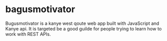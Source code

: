 # bagusmotivator
Bugusmotivator is a kanye west qoute web app built
with JavaScript and Kanye api. It is targeted be a good
guilde for people trying to learn how to work with REST APIs.
